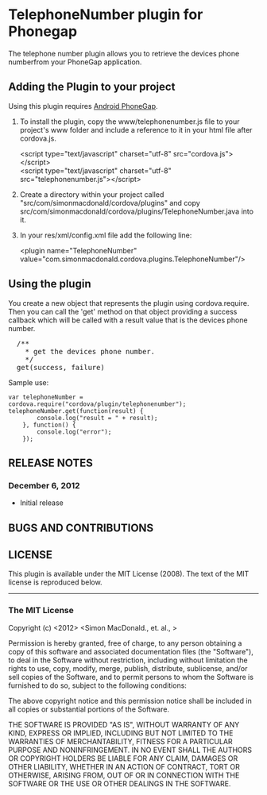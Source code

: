 # TelephoneNumber plugin for Phonegap #

The telephone number plugin allows you to retrieve the devices phone numberfrom your PhoneGap application.

## Adding the Plugin to your project ##

Using this plugin requires [Android PhoneGap](https://github.com/apache/incubator-cordova-android).

1. To install the plugin, copy the www/telephonenumber.js file to your project's www folder and include a reference to it in your html file after cordova.js.

    &lt;script type="text/javascript" charset="utf-8" src="cordova.js"&gt;&lt;/script&gt;<br/>
    &lt;script type="text/javascript" charset="utf-8" src="telephonenumber.js"&gt;&lt;/script&gt;
    
2. Create a directory within your project called "src/com/simonmacdonald/cordova/plugins" and copy src/com/simonmacdonald/cordova/plugins/TelephoneNumber.java into it.

3. In your res/xml/config.xml file add the following line:

    &lt;plugin name="TelephoneNumber" value="com.simonmacdonald.cordova.plugins.TelephoneNumber"/&gt;

## Using the plugin ##

You create a new object that represents the plugin using cordova.require. Then you can call the 'get' method on that object providing a success callback which will be called with a result value that is the devices phone number.

<pre>
  /**
	* get the devices phone number.
    */
  get(success, failure)
</pre>

Sample use:

    var telephoneNumber = cordova.require("cordova/plugin/telephonenumber");
    telephoneNumber.get(function(result) {
            console.log("result = " + result);
        }, function() {
            console.log("error");
        });
    

## RELEASE NOTES ##

### December 6, 2012 ###

* Initial release


## BUGS AND CONTRIBUTIONS ##


## LICENSE ##

This plugin is available under the MIT License (2008). 
The text of the MIT license is reproduced below. 

---

### The MIT License

Copyright (c) <2012> <Simon MacDonald., et. al., >

 Permission is hereby granted, free of charge, to any person obtaining a copy
 of this software and associated documentation files (the "Software"), to deal
 in the Software without restriction, including without limitation the rights
 to use, copy, modify, merge, publish, distribute, sublicense, and/or sell
 copies of the Software, and to permit persons to whom the Software is
 furnished to do so, subject to the following conditions:

 The above copyright notice and this permission notice shall be included in
 all copies or substantial portions of the Software.

 THE SOFTWARE IS PROVIDED "AS IS", WITHOUT WARRANTY OF ANY KIND, EXPRESS OR
 IMPLIED, INCLUDING BUT NOT LIMITED TO THE WARRANTIES OF MERCHANTABILITY,
 FITNESS FOR A PARTICULAR PURPOSE AND NONINFRINGEMENT. IN NO EVENT SHALL THE
 AUTHORS OR COPYRIGHT HOLDERS BE LIABLE FOR ANY CLAIM, DAMAGES OR OTHER
 LIABILITY, WHETHER IN AN ACTION OF CONTRACT, TORT OR OTHERWISE, ARISING FROM,
 OUT OF OR IN CONNECTION WITH THE SOFTWARE OR THE USE OR OTHER DEALINGS IN
 THE SOFTWARE.
 
